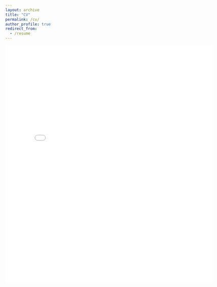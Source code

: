 ```yaml
---
layout: archive
title: "CV"
permalink: /cv/
author_profile: true
redirect_from:
  - /resume
---
```


<iframe src="/files/pdf/YubinWang CV.pdf" width="130%" height="750" frameborder="no" border="0" marginwidth="0" marginheight="0"></iframe>

<!--- 
You can download a PDF copy of my CV [here](/files/pdf/YubinWang CV.pdf).
-->